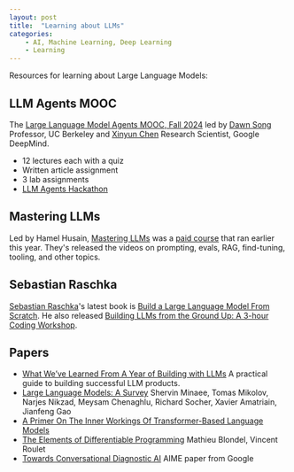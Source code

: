 ```yaml
---
layout: post
title:  "Learning about LLMs"
categories:
    - AI, Machine Learning, Deep Learning
    - Learning
---
```


Resources for learning about Large Language Models:

## LLM Agents MOOC

The [Large Language Model Agents MOOC, Fall 2024][2] led by [Dawn Song][3] Professor, UC Berkeley and [Xinyun Chen][4] Research Scientist, Google DeepMind.

- 12 lectures each with a quiz
- Written article assignment
- 3 lab assignments
- [LLM Agents Hackathon][5]


## Mastering LLMs

Led by Hamel Husain, [Mastering LLMs][1] was a [paid course][6] that ran earlier this year. They's released the videos on prompting, evals, RAG, find-tuning, tooling, and other topics.


## Sebastian Raschka

[Sebastian Raschka][8]'s latest book is [Build a Large Language Model From Scratch][7]. He also released [Building LLMs from the Ground Up: A 3-hour Coding Workshop][9].


## Papers

- [What We’ve Learned From A Year of Building with LLMs][105] A practical guide to building successful LLM products.
- [Large Language Models: A Survey][107] Shervin Minaee, Tomas Mikolov, Narjes Nikzad, Meysam Chenaghlu, Richard Socher, Xavier Amatriain, Jianfeng Gao
- [A Primer On The Inner Workings Of Transformer-Based Language Models][101]
- [The Elements of Differentiable Programming][104] Mathieu Blondel, Vincent Roulet
- [Towards Conversational Diagnostic AI][109] AIME paper from Google



[1]: https://parlance-labs.com/education/
[2]: https://llmagents-learning.org/f24
[3]: https://dawnsong.io/
[4]: https://jungyhuk.github.io/
[5]: https://rdi.berkeley.edu/llm-agents-hackathon/
[6]: https://maven.com/parlance-labs/fine-tuning
[7]: https://www.manning.com/books/build-a-large-language-model-from-scratch
[8]: https://sebastianraschka.com/
[9]: https://www.youtube.com/watch?v=quh7z1q7-uc

[101]: https://arxiv.org/pdf/2405.00208
[104]: https://arxiv.org/abs/2403.14606
[105]: https://applied-llms.org/
[107]: https://arxiv.org/abs/2402.06196
[109]: https://arxiv.org/pdf/2401.05654
